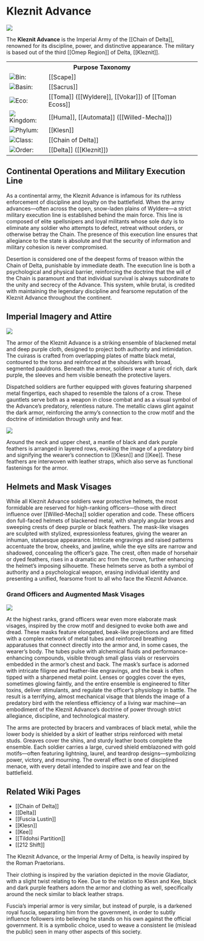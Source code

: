 <!-- wiki-header-section:start -->
# Kleznit Advance

<img src="wiki_images/Kleznit Advance.png"></img>

The **Kleznit Advance** is the Imperial Army of the [[Chain of Delta]], renowned for its discipline, power, and distinctive appearance. The military is based out of the third [[Omep Region]] of Delta, [[Kleznit]].

<!-- wiki-header-section:end -->

<!-- taxonomy-table-section:start -->
<div class="taxonomy-table">
  <table>
    <tr>
      <th colspan="3">Purpose Taxonomy</th>
    </tr>
    <tr>
      <td class="taxon-label"><img src="../svg/bin.svg" class="taxon-icon">Bin:</td>
      <td class="taxon-content" colspan="2">[[Scape]]</td>
    </tr>
    <tr>
      <td class="taxon-label"><img src="../svg/basin.svg" class="taxon-icon">Basin:</td>
      <td class="taxon-content" colspan="2">[[Sacrus]]</td>
    </tr>
    <tr>
      <td class="taxon-label"><img src="../svg/eco.svg" class="taxon-icon">Eco:</td>
      <td class="taxon-content" colspan="2">[[Toma]] ([[Wyldere]], [[Vokar]]) of [[Toman Ecoss]]</td>
    </tr>
    <tr>
      <td class="taxon-label"><img src="../svg/kingdom.svg" class="taxon-icon">Kingdom:</td>
      <td class="taxon-content" colspan="2">[[Huma]], [[Automata]] ([[Willed-Mecha]])</td>
    </tr>
    <tr>
      <td class="taxon-label"><img src="../svg/phylum.svg" class="taxon-icon">Phylum:</td>
      <td class="taxon-content" colspan="2">[[Klesn]]</td>
    </tr>
    <tr>
      <td class="taxon-label"><img src="../svg/class.svg" class="taxon-icon">Class:</td>
      <td class="taxon-content" colspan="2">[[Chain of Delta]]</td>
    </tr>
    <tr>
      <td class="taxon-label"><img src="../svg/order.svg" class="taxon-icon">Order:</td>
      <td class="taxon-content" colspan="2">[[Delta]] ([[Kleznit]])</td>
    </tr>
  </table>
</div>
<!-- taxonomy-table-section:end -->

## Continental Operations and Military Execution Line

As a continental army, the Kleznit Advance is infamous for its ruthless enforcement of discipline and loyalty on the battlefield. When the army advances—often across the open, snow-laden plains of Wyldere—a strict military execution line is established behind the main force. This line is composed of elite spellsnipers and loyal militants whose sole duty is to eliminate any soldier who attempts to defect, retreat without orders, or otherwise betray the Chain. The presence of this execution line ensures that allegiance to the state is absolute and that the security of information and military cohesion is never compromised.

Desertion is considered one of the deepest forms of treason within the Chain of Delta, punishable by immediate death. The execution line is both a psychological and physical barrier, reinforcing the doctrine that the will of the Chain is paramount and that individual survival is always subordinate to the unity and secrecy of the Advance. This system, while brutal, is credited with maintaining the legendary discipline and fearsome reputation of the Kleznit Advance throughout the continent.

## Imperial Imagery and Attire

<img src="wiki_images/Kleznit Advance Armor (Footsoldier).png"></img>


The armor of the Kleznit Advance is a striking ensemble of blackened metal and deep purple cloth, designed to project both authority and intimidation. The cuirass is crafted from overlapping plates of matte black metal, contoured to the torso and reinforced at the shoulders with broad, segmented pauldrons. Beneath the armor, soldiers wear a tunic of rich, dark purple, the sleeves and hem visible beneath the protective layers.

Dispatched soldiers are further equipped with gloves featuring sharpened metal fingertips, each shaped to resemble the talons of a crow. These gauntlets serve both as a weapon in close combat and as a visual symbol of the Advance’s predatory, relentless nature. The metallic claws glint against the dark armor, reinforcing the army’s connection to the crow motif and the doctrine of intimidation through unity and fear.

<img src="wiki_images/Kleznit Advance Armor (Gauntlet).png"></img>

Around the neck and upper chest, a mantle of black and dark purple feathers is arranged in layered rows, evoking the image of a predatory bird and signifying the wearer’s connection to [[Klesn]] and [[Kee]]. These feathers are interwoven with leather straps, which also serve as functional fastenings for the armor.

## Helmets and Mask Visages

While all Kleznit Advance soldiers wear protective helmets, the most formidable are reserved for high-ranking officers—those with direct influence over [[Willed-Mecha]] soldier operation and code. These officers don full-faced helmets of blackened metal, with sharply angular brows and sweeping crests of deep purple or black feathers. The mask-like visages are sculpted with stylized, expressionless features, giving the wearer an inhuman, statuesque appearance. Intricate engravings and raised patterns accentuate the brow, cheeks, and jawline, while the eye slits are narrow and shadowed, concealing the officer’s gaze. The crest, often made of horsehair or dyed feathers, rises in a dramatic arc from the crown, further enhancing the helmet’s imposing silhouette. These helmets serve as both a symbol of authority and a psychological weapon, erasing individual identity and presenting a unified, fearsome front to all who face the Kleznit Advance.

### Grand Officers and Augmented Mask Visages

<img src="wiki_images/Kleznit Advance Armor (Grand Officer).png"></img>

At the highest ranks, grand officers wear even more elaborate mask visages, inspired by the crow motif and designed to evoke both awe and dread. These masks feature elongated, beak-like projections and are fitted with a complex network of metal tubes and reinforced breathing apparatuses that connect directly into the armor and, in some cases, the wearer’s body. The tubes pulse with alchemical fluids and performance-enhancing compounds, visible through small glass vials or reservoirs embedded in the armor’s chest and back. The mask’s surface is adorned with intricate filigree and feather-like engravings, and the beak is often tipped with a sharpened metal point. Lenses or goggles cover the eyes, sometimes glowing faintly, and the entire ensemble is engineered to filter toxins, deliver stimulants, and regulate the officer’s physiology in battle. The result is a terrifying, almost mechanical visage that blends the image of a predatory bird with the relentless efficiency of a living war machine—an embodiment of the Kleznit Advance’s doctrine of power through strict allegiance, discipline, and technological mastery.

The arms are protected by bracers and vambraces of black metal, while the lower body is shielded by a skirt of leather strips reinforced with metal studs. Greaves cover the shins, and sturdy leather boots complete the ensemble. Each soldier carries a large, curved shield emblazoned with gold motifs—often featuring lightning, laurel, and teardrop designs—symbolizing power, victory, and mourning. The overall effect is one of disciplined menace, with every detail intended to inspire awe and fear on the battlefield.
<!--
## Fuscia Lustin’s Distinction

[[Fuscia Lustin]]’s imperial armor is very similar to that of the Kleznit Advance, but instead of purple, features a darkened royal fuscia. This subtle difference separates him from the government and is used to influence followers into believing he stands apart from the official regime. It is a symbolic choice, part of a broader strategy to mislead the public—a consistent lie woven throughout many aspects of this society.
-->
## Related Wiki Pages

- [[Chain of Delta]]
- [[Delta]]
- [[Fuscia Lustin]]
- [[Klesn]]
- [[Kee]]
- [[Tildohsi Partition]]
- [[212 Shift]]

<!-- not-for-live-publishing:start -->
<!-- obsidian-pull:start -->
The Kleznit Advance, or the Imperial Army of Delta, is heavily inspired by the Roman Praetorians.

Their clothing is inspired by the variation depicted in the movie Gladiator, with a slight twist relating to Kee. Due to the relation to Klesn and Kee, black and dark purple feathers adorn the armor and clothing as well, specifically around the neck similar to black leather straps.

Fuscia’s imperial armor is very similar, but instead of purple, is a darkened royal fuscia, separating him from the government, in order to subtly influence followers into believing he stands on his own against the official government. It is a symbolic choice, used to weave a consistent lie (mislead the public) seen in many other aspects of this society.
<!-- obsidian-pull:end -->
<!-- not-for-live-publishing:end -->